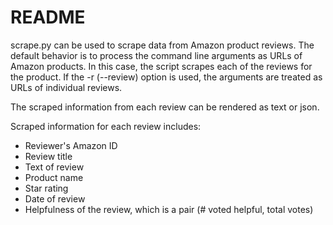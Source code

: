 README 
======
scrape.py can be used to scrape data from Amazon product reviews. The default
behavior is to process the command line arguments as URLs of Amazon products. In
this case, the script scrapes each of the reviews for the product. If the -r 
(--review) option is used, the arguments are treated as URLs of individual
reviews. 

The scraped information from each review can be rendered as text or json.

Scraped information for each review includes:
* Reviewer's Amazon ID
* Review title
* Text of review
* Product name
* Star rating
* Date of review
* Helpfulness of the review, which is a pair (# voted helpful, total votes)

